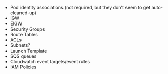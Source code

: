 - Pod identity associations
  (not required, but they don't seem to get auto-cleaned-up)
- IGW
- EIGW
- Security Groups
- Route Tables
- ACLs
- Subnets?
- Launch Template
- SQS queues
- Cloudwatch event targets/event rules
- IAM Policies
